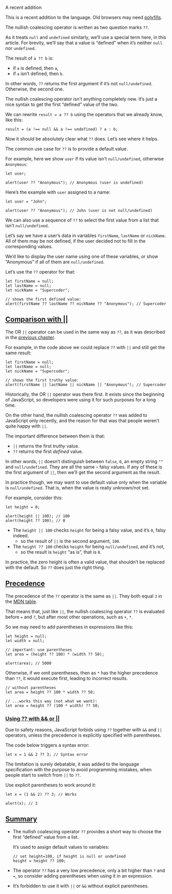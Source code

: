 A recent addition

This is a recent addition to the language. Old browsers may need [polyfills](https://javascript.info/polyfills).

The nullish coalescing operator is written as two question marks `??`.

As it treats `null` and `undefined` similarly, we’ll use a special term here, in this article. For brevity, we’ll say that a value is “defined” when it’s neither `null` nor `undefined`.

The result of `a ?? b` is:

-   if `a` is defined, then `a`,
-   if `a` isn’t defined, then `b`.

In other words, `??` returns the first argument if it’s not `null/undefined`. Otherwise, the second one.

The nullish coalescing operator isn’t anything completely new. It’s just a nice syntax to get the first “defined” value of the two.

We can rewrite `result = a ?? b` using the operators that we already know, like this:

```
result = (a !== null && a !== undefined) ? a : b;
```

Now it should be absolutely clear what `??` does. Let’s see where it helps.

The common use case for `??` is to provide a default value.

For example, here we show `user` if its value isn’t `null/undefined`, otherwise `Anonymous`:

```
let user;

alert(user ?? "Anonymous"); // Anonymous (user is undefined)
```

Here’s the example with `user` assigned to a name:

```
let user = "John";

alert(user ?? "Anonymous"); // John (user is not null/undefined)
```

We can also use a sequence of `??` to select the first value from a list that isn’t `null/undefined`.

Let’s say we have a user’s data in variables `firstName`, `lastName` or `nickName`. All of them may be not defined, if the user decided not to fill in the corresponding values.

We’d like to display the user name using one of these variables, or show “Anonymous” if all of them are `null/undefined`.

Let’s use the `??` operator for that:

```
let firstName = null;
let lastName = null;
let nickName = "Supercoder";

// shows the first defined value:
alert(firstName ?? lastName ?? nickName ?? "Anonymous"); // Supercoder
```

## [Comparison with ||](https://javascript.info/nullish-coalescing-operator#comparison-with)

The OR `||` operator can be used in the same way as `??`, as it was described in the [previous chapter](https://javascript.info/logical-operators#or-finds-the-first-truthy-value).

For example, in the code above we could replace `??` with `||` and still get the same result:

```
let firstName = null;
let lastName = null;
let nickName = "Supercoder";

// shows the first truthy value:
alert(firstName || lastName || nickName || "Anonymous"); // Supercoder
```

Historically, the OR `||` operator was there first. It exists since the beginning of JavaScript, so developers were using it for such purposes for a long time.

On the other hand, the nullish coalescing operator `??` was added to JavaScript only recently, and the reason for that was that people weren’t quite happy with `||`.

The important difference between them is that:

-   `||` returns the first _truthy_ value.
-   `??` returns the first _defined_ value.

In other words, `||` doesn’t distinguish between `false`, `0`, an empty string `""` and `null/undefined`. They are all the same – falsy values. If any of these is the first argument of `||`, then we’ll get the second argument as the result.

In practice though, we may want to use default value only when the variable is `null/undefined`. That is, when the value is really unknown/not set.

For example, consider this:

```
let height = 0;

alert(height || 100); // 100
alert(height ?? 100); // 0
```

-   The `height || 100` checks `height` for being a falsy value, and it’s `0`, falsy indeed.
    -   so the result of `||` is the second argument, `100`.
-   The `height ?? 100` checks `height` for being `null/undefined`, and it’s not,
    -   so the result is `height` “as is”, that is `0`.

In practice, the zero height is often a valid value, that shouldn’t be replaced with the default. So `??` does just the right thing.

## [Precedence](https://javascript.info/nullish-coalescing-operator#precedence)

The precedence of the `??` operator is the same as `||`. They both equal `3` in the [MDN table](https://developer.mozilla.org/en-US/docs/Web/JavaScript/Reference/Operators/Operator_Precedence#Table).

That means that, just like `||`, the nullish coalescing operator `??` is evaluated before `=` and `?`, but after most other operations, such as `+`, `*`.

So we may need to add parentheses in expressions like this:

```
let height = null;
let width = null;

// important: use parentheses
let area = (height ?? 100) * (width ?? 50);

alert(area); // 5000
```

Otherwise, if we omit parentheses, then as `*` has the higher precedence than `??`, it would execute first, leading to incorrect results.

```
// without parentheses
let area = height ?? 100 * width ?? 50;

// ...works this way (not what we want):
let area = height ?? (100 * width) ?? 50;
```

### [Using ?? with && or ||](https://javascript.info/nullish-coalescing-operator#using-with-or)

Due to safety reasons, JavaScript forbids using `??` together with `&&` and `||` operators, unless the precedence is explicitly specified with parentheses.

The code below triggers a syntax error:

```
let x = 1 && 2 ?? 3; // Syntax error
```

The limitation is surely debatable, it was added to the language specification with the purpose to avoid programming mistakes, when people start to switch from `||` to `??`.

Use explicit parentheses to work around it:

```
let x = (1 && 2) ?? 3; // Works

alert(x); // 2
```

## [Summary](https://javascript.info/nullish-coalescing-operator#summary)

-   The nullish coalescing operator `??` provides a short way to choose the first “defined” value from a list.
    
    It’s used to assign default values to variables:
    
    ```
    // set height=100, if height is null or undefined
    height = height ?? 100;
    ```
    
-   The operator `??` has a very low precedence, only a bit higher than `?` and `=`, so consider adding parentheses when using it in an expression.
    
-   It’s forbidden to use it with `||` or `&&` without explicit parentheses.